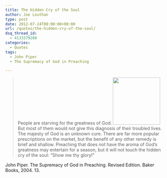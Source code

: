 ```yaml
---
title: The Hidden Cry of the Soul
author: Joe Louthan
type: post
date: 2012-07-24T00:00:00+00:00
url: /quotes/the-hidden-cry-of-the-soul/
dsq_thread_id:
  - 4133379260
categories:
  - Quotes
tags:
  - John Piper
  - The Supremacy of God in Preaching

---
```

> People are starving for the greatness of God. [<img src="https://i1.wp.com/theologic.us/wp-content/uploads/2012/07/RXcloseup.jpg?resize=150%2C150" alt="" title="RXcloseup" width="150" height="150" class="alignright size-thumbnail wp-image-106" srcset="https://i1.wp.com/theologic.us/wp-content/uploads/2012/07/RXcloseup.jpg?resize=150%2C150 150w, https://i1.wp.com/theologic.us/wp-content/uploads/2012/07/RXcloseup.jpg?resize=300%2C300 300w, https://i1.wp.com/theologic.us/wp-content/uploads/2012/07/RXcloseup.jpg?w=320 320w" sizes="(max-width: 150px) 100vw, 150px" data-recalc-dims="1" />][1]But most of them would not give this diagnosis of their troubled lives. The majesty of God is an unknown cure. There are far more popular prescriptions on the market, but the benefit of any other remedy is brief and shallow. Preaching that does not have the aroma of God&#8217;s greatness may entertain for a season, but it will not touch the hidden cry of the soul: &#8220;Show me thy glory!&#8221;

John Piper. The Supremacy of God in Preaching. Revised Edition. Baker Books, 2004. 13.

 [1]: https://i1.wp.com/theologic.us/wp-content/uploads/2012/07/RXcloseup.jpg